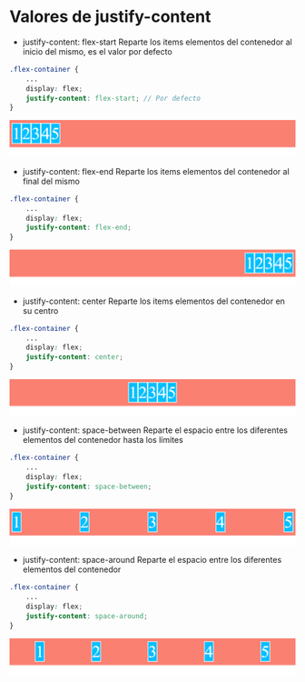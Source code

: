 # Valores de justify-content

- justify-content: flex-start
Reparte los items elementos del contenedor al inicio del mismo, es el valor por defecto

```scss
.flex-container {
    ...
    display: flex;
    justify-content: flex-start; // Por defecto
}
```

![01-state](./img/justify-content/01-state.png)

- justify-content: flex-end
Reparte los items elementos del contenedor al final del mismo

```scss
.flex-container {
    ...
    display: flex;
    justify-content: flex-end;
}
```

![02-state](./img/justify-content/02-state.png)

- justify-content: center
Reparte los items elementos del contenedor en su centro

```scss
.flex-container {
    ...
    display: flex;
    justify-content: center;
}
```

![03-state](./img/justify-content/03-state.png)

- justify-content: space-between
Reparte el espacio entre los diferentes elementos del contenedor hasta los límites

```scss
.flex-container {
    ...
    display: flex;
    justify-content: space-between;
}
```

![04-state](./img/justify-content/04-state.png)

- justify-content: space-around
Reparte el espacio entre los diferentes elementos del contenedor

```scss
.flex-container {
    ...
    display: flex;
    justify-content: space-around;
}
```

![05-state](./img/justify-content/05-state.png)
